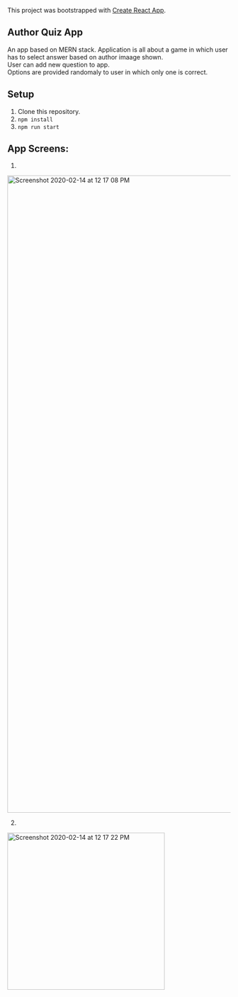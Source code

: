 This project was bootstrapped with [Create React App](https://github.com/facebook/create-react-app).

## Author Quiz App  
An app based on MERN stack. Application is all about a game in which user has to select answer based on author imaage shown.  
User can add new question to app.  
Options are provided randomaly to user in which only one is correct.  

## Setup  
  1. Clone this repository.  
  2. `npm install`  
  3. `npm run start`  
  
## App Screens:
1.  
<img width="1440" alt="Screenshot 2020-02-14 at 12 17 08 PM" src="https://user-images.githubusercontent.com/28870722/74508108-3c75ee00-4f24-11ea-9173-980805b06e21.png">

2.  

<img width="355" alt="Screenshot 2020-02-14 at 12 17 22 PM" src="https://user-images.githubusercontent.com/28870722/74508126-4861b000-4f24-11ea-8d61-9fea3f3aff49.png">
